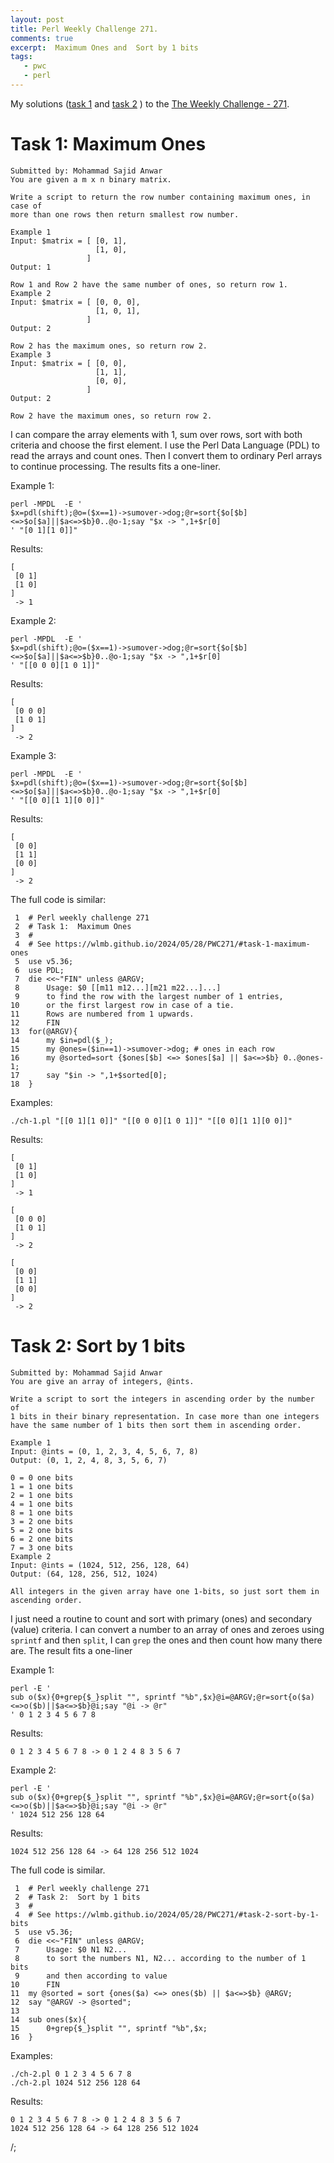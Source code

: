 ```yaml
---
layout: post
title: Perl Weekly Challenge 271.
comments: true
excerpt:  Maximum Ones and  Sort by 1 bits
tags:
   - pwc
   - perl
---
```


My solutions
([task 1](https://github.com/wlmb/perlweeklychallenge-club/blob/master/challenge-271/wlmb/perl/ch-1.pl)
and
[task 2](https://github.com/wlmb/perlweeklychallenge-club/blob/master/challenge-271/wlmb/perl/ch-2.pl)
)
to the  [The Weekly Challenge - 271](https://theweeklychallenge.org/blog/perl-weekly-challenge-271).


# Task 1: Maximum Ones

    Submitted by: Mohammad Sajid Anwar
    You are given a m x n binary matrix.
    
    Write a script to return the row number containing maximum ones, in case of
    more than one rows then return smallest row number.
    
    Example 1
    Input: $matrix = [ [0, 1],
                       [1, 0],
                     ]
    Output: 1
    
    Row 1 and Row 2 have the same number of ones, so return row 1.
    Example 2
    Input: $matrix = [ [0, 0, 0],
                       [1, 0, 1],
                     ]
    Output: 2
    
    Row 2 has the maximum ones, so return row 2.
    Example 3
    Input: $matrix = [ [0, 0],
                       [1, 1],
                       [0, 0],
                     ]
    Output: 2
    
    Row 2 have the maximum ones, so return row 2.

I can compare the array elements with 1, sum over rows, sort with both
criteria and choose the first element. I use the Perl Data Language
(PDL) to read the arrays and count ones. Then I convert them to
ordinary Perl arrays to continue processing. The results fits a one-liner.

Example 1:

    perl -MPDL  -E '
    $x=pdl(shift);@o=($x==1)->sumover->dog;@r=sort{$o[$b]<=>$o[$a]||$a<=>$b}0..@o-1;say "$x -> ",1+$r[0]
    ' "[0 1][1 0]]"

Results:

    
    [
     [0 1]
     [1 0]
    ]
     -> 1

Example 2:

    perl -MPDL  -E '
    $x=pdl(shift);@o=($x==1)->sumover->dog;@r=sort{$o[$b]<=>$o[$a]||$a<=>$b}0..@o-1;say "$x -> ",1+$r[0]
    ' "[[0 0 0][1 0 1]]"

Results:

    
    [
     [0 0 0]
     [1 0 1]
    ]
     -> 2

Example 3:

    perl -MPDL  -E '
    $x=pdl(shift);@o=($x==1)->sumover->dog;@r=sort{$o[$b]<=>$o[$a]||$a<=>$b}0..@o-1;say "$x -> ",1+$r[0]
    ' "[[0 0][1 1][0 0]]"

Results:

    
    [
     [0 0]
     [1 1]
     [0 0]
    ]
     -> 2

The full code is similar:

     1  # Perl weekly challenge 271
     2  # Task 1:  Maximum Ones
     3  #
     4  # See https://wlmb.github.io/2024/05/28/PWC271/#task-1-maximum-ones
     5  use v5.36;
     6  use PDL;
     7  die <<~"FIN" unless @ARGV;
     8      Usage: $0 [[m11 m12...][m21 m22...]...]
     9      to find the row with the largest number of 1 entries,
    10      or the first largest row in case of a tie.
    11      Rows are numbered from 1 upwards.
    12      FIN
    13  for(@ARGV){
    14      my $in=pdl($_);
    15      my @ones=($in==1)->sumover->dog; # ones in each row
    16      my @sorted=sort {$ones[$b] <=> $ones[$a] || $a<=>$b} 0..@ones-1;
    17      say "$in -> ",1+$sorted[0];
    18  }

Examples:

    ./ch-1.pl "[[0 1][1 0]]" "[[0 0 0][1 0 1]]" "[[0 0][1 1][0 0]]"

Results:

    
    [
     [0 1]
     [1 0]
    ]
     -> 1
    
    [
     [0 0 0]
     [1 0 1]
    ]
     -> 2
    
    [
     [0 0]
     [1 1]
     [0 0]
    ]
     -> 2


# Task 2: Sort by 1 bits

    Submitted by: Mohammad Sajid Anwar
    You are give an array of integers, @ints.
    
    Write a script to sort the integers in ascending order by the number of
    1 bits in their binary representation. In case more than one integers
    have the same number of 1 bits then sort them in ascending order.
    
    Example 1
    Input: @ints = (0, 1, 2, 3, 4, 5, 6, 7, 8)
    Output: (0, 1, 2, 4, 8, 3, 5, 6, 7)
    
    0 = 0 one bits
    1 = 1 one bits
    2 = 1 one bits
    4 = 1 one bits
    8 = 1 one bits
    3 = 2 one bits
    5 = 2 one bits
    6 = 2 one bits
    7 = 3 one bits
    Example 2
    Input: @ints = (1024, 512, 256, 128, 64)
    Output: (64, 128, 256, 512, 1024)
    
    All integers in the given array have one 1-bits, so just sort them in ascending order.

I just need a routine to count and sort with primary (ones) and
secondary (value) criteria. I can convert a number to an array of ones and
zeroes using `sprintf` and then `split`, I can `grep` the ones and
then count how many there are. The result fits a one-liner

Example 1:

    perl -E '
    sub o($x){0+grep{$_}split "", sprintf "%b",$x}@i=@ARGV;@r=sort{o($a)<=>o($b)||$a<=>$b}@i;say "@i -> @r"
    ' 0 1 2 3 4 5 6 7 8

Results:

    0 1 2 3 4 5 6 7 8 -> 0 1 2 4 8 3 5 6 7

Example 2:

    perl -E '
    sub o($x){0+grep{$_}split "", sprintf "%b",$x}@i=@ARGV;@r=sort{o($a)<=>o($b)||$a<=>$b}@i;say "@i -> @r"
    ' 1024 512 256 128 64

Results:

    1024 512 256 128 64 -> 64 128 256 512 1024

The full code is similar.

     1  # Perl weekly challenge 271
     2  # Task 2:  Sort by 1 bits
     3  #
     4  # See https://wlmb.github.io/2024/05/28/PWC271/#task-2-sort-by-1-bits
     5  use v5.36;
     6  die <<~"FIN" unless @ARGV;
     7      Usage: $0 N1 N2...
     8      to sort the numbers N1, N2... according to the number of 1 bits
     9      and then according to value
    10      FIN
    11  my @sorted = sort {ones($a) <=> ones($b) || $a<=>$b} @ARGV;
    12  say "@ARGV -> @sorted";
    13  
    14  sub ones($x){
    15      0+grep{$_}split "", sprintf "%b",$x;
    16  }

Examples:

    ./ch-2.pl 0 1 2 3 4 5 6 7 8
    ./ch-2.pl 1024 512 256 128 64

Results:

    0 1 2 3 4 5 6 7 8 -> 0 1 2 4 8 3 5 6 7
    1024 512 256 128 64 -> 64 128 256 512 1024

/;

